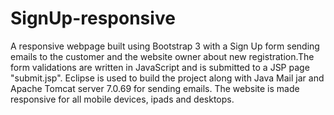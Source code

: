 # SignUp-responsive

A responsive webpage built using Bootstrap 3 with a Sign Up form sending emails to the customer and the website owner about 
new registration.The form validations are written in JavaScript and is submitted to a JSP page "submit.jsp". 
Eclipse is used to build the project along with Java Mail jar and Apache Tomcat server 7.0.69 for sending emails. 
The website is made responsive for all mobile devices, ipads and desktops.

